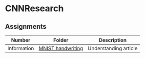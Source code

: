 # CNNResearch
## Assignments

| Number | Folder | Description |
| :----: | ------ | ----------- |
| Information | [MNIST handwriting ](https://github.com/Ladelle/CNNResearch/blob/master/Information/MNIST%20handwriting.ipynb)   |    Understanding article|
